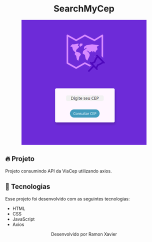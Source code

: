 <h1 align="center"> SearchMyCep </h1>
<p align="center">
<img src="./searchmycep.png" width="400px" height="400px">
</p>

## 🔥 Projeto

Projeto consumindo API da ViaCep utilizando axios.

## 🚀 Tecnologias

Esse projeto foi desenvolvido com as seguintes tecnologias:

- HTML
- CSS
- JavaScript
- Axios


<p align="center"> Desenvolvido por Ramon Xavier </p>
